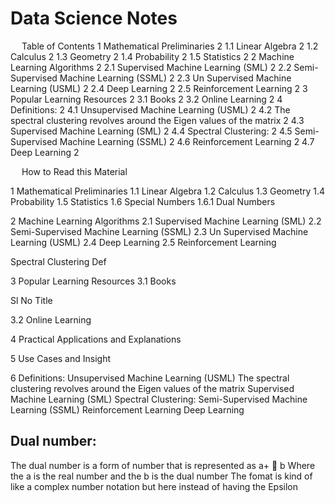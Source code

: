 # Data Science Notes

 
Table of Contents
1	Mathematical Preliminaries	2
1.1	Linear Algebra	2
1.2	Calculus	2
1.3	Geometry	2
1.4	Probability	2
1.5	Statistics	2
2	Machine Learning Algorithms	2
2.1	Supervised Machine Learning (SML)	2
2.2	Semi-Supervised Machine Learning (SSML)	2
2.3	Un Supervised Machine Learning (USML)	2
2.4	Deep Learning	2
2.5	Reinforcement Learning	2
3	Popular Learning Resources	2
3.1	Books	2
3.2	Online Learning	2
4	Definitions:	2
4.1	Unsupervised Machine Learning (USML)	2
4.2	The spectral clustering revolves around the Eigen values of the matrix	2
4.3	Supervised Machine Learning (SML)	2
4.4	Spectral Clustering:	2
4.5	Semi-Supervised Machine Learning (SSML)	2
4.6	Reinforcement Learning	2
4.7	Deep Learning	2

 
How to Read this Material

1	Mathematical Preliminaries
1.1	Linear Algebra
1.2	Calculus
1.3	Geometry
1.4	Probability
1.5	Statistics
1.6	Special Numbers
1.6.1	Dual Numbers


2	Machine Learning Algorithms
2.1	Supervised Machine Learning (SML)
2.2	Semi-Supervised Machine Learning (SSML)
2.3	Un Supervised Machine Learning (USML)
2.4	Deep Learning
2.5	Reinforcement Learning

Spectral Clustering
Def


3	Popular Learning Resources
3.1	Books

Sl No	Title		
			
			
			
			
			
			
			

3.2	Online Learning

			
			
			
			
			
			
			
			
			
			

4	Practical Applications and Explanations

5	Use Cases and Insight

6	Definitions:
Unsupervised Machine Learning (USML)
The spectral clustering revolves around the Eigen values of the matrix
Supervised Machine Learning (SML)
Spectral Clustering:
Semi-Supervised Machine Learning (SSML)
Reinforcement Learning
Deep Learning



## Dual number: 
The dual number is a form of number that is represented as a+ $$ b 
Where the a is the real number and the b is the dual number 
The fomat is kind of like a complex number notation but here instead of having the Epsilon 

